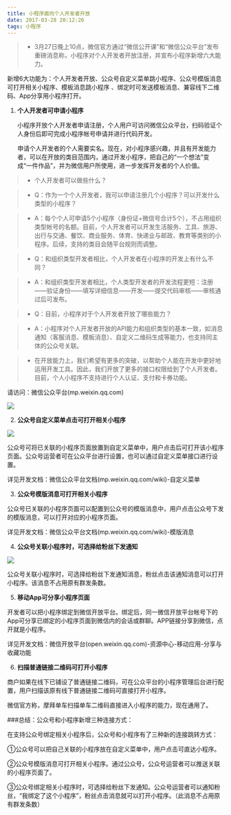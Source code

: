 ```yaml
---
title: 小程序面向个人开发者开放
date: 2017-03-28 20:12:26
tags: 小程序
---
```


>* 3月27日晚上10点，微信官方通过“微信公开课”和“微信公众平台”发布重磅消息称，小程序对个人开发者开放注册，并宣布小程序新增六大能力。
  
   新增6大功能为：个人开发者开放、公众号自定义菜单跳小程序、公众号模版消息可打开相关小程序、模板消息跳小程序 、绑定时可发送模板消息、兼容线下二维码、App分享用小程序打开。
   
   
1. **个人开发者可申请小程序**
   
   小程序开放个人开发者申请注册，个人用户可访问微信公众平台，扫码验证个人身份后即可完成小程序帐号申请并进行代码开发。
   
   申请个人开发者的个人需要实名。现在，对小程序感兴趣，并且有开发能力者，可以在开放的类目范围内，通过开发小程序，把自己的“一个想法”变成“一件作品”，并为微信用户所使用，进一步发挥开发者的个人价值。
   
   
>* 个人开发者可以做些什么？
  
>* Q：作为一个个人开发者，我可以申请注册几个小程序？可以开发什么类型的小程序？

>* A：每个个人可申请5个小程序（身份证+微信号合计5个），不占用组织类型帐号的名额。目前，个人开发者可以开发生活服务、工具、旅游、出行与交通、餐饮、商业服务、体育、快递业与邮政、教育等类别的小程序。后续，支持的类目会随平台规则而调整。
 
>* Q：和组织类型开发者相比，个人开发者在小程序的开发上有什么不同？
 
>* A：和组织类型开发者相比，个人类型开发者的开发流程更短：注册——验证身份——填写详细信息——开发——提交代码审核——审核通过后可发布。
 
>* Q：目前，小程序对于个人开发者开放了哪些能力？

>* A：小程序对个人开发者开放的API能力和组织类型的基本一致，如消息通知（客服消息、模板消息）、自定义二维码生成等能力，也支持同主体的公众号关联。

>* 在开放能力上，我们希望有更多的突破，以帮助个人能在开发中更好地运用开发工具。因此，我们开放了更多的接口权限给到了个人开发者。目前，个人小程序不支持进行个人认证、支付和卡券功能。


请访问：微信公众平台(mp.weixin.qq.com)

![](http://mmbiz.qpic.cn/mmbiz_jpg/Sl2B4aOmG2MdomPTjz8wt5AhZ9eJvcD1tM4L4YnHKDibxRicaWwK0pmxSqT4YGKDdGY2k4XMdHtnSVyOxPb9Hyzg/640?wx_fmt=jpeg)


2. **公众号自定义菜单点击可打开相关小程序**

![](http://mmbiz.qpic.cn/mmbiz_png/Sl2B4aOmG2MdomPTjz8wt5AhZ9eJvcD1V9w0XyibD2zmNYSEAECoz89USoxEWZoia2g9YFicEkWwPibVv41uic2HrAA/640?wx_fmt=png)

公众号可将已关联的小程序页面放置到自定义菜单中，用户点击后可打开该小程序页面。公众号运营者可在公众平台进行设置，也可以通过自定义菜单接口进行设置。

详见开发文档：微信公众平台文档(mp.weixin.qq.com/wiki)-自定义菜单


3. **公众号模版消息可打开相关小程序**

公众号已关联的小程序页面可以配置到公众号的模版消息中，用户点击公众号下发的模版消息，可以打开对应的小程序页面。

详见开发文档：微信公众平台文档(mp.weixin.qq.com/wiki)-模版消息

4. **公众号关联小程序时，可选择给粉丝下发通知**

![](http://mmbiz.qpic.cn/mmbiz_png/Sl2B4aOmG2MdomPTjz8wt5AhZ9eJvcD1ZqTbVmKAmSibaCZppvxrYl293fhmSasBl68dKYhGtsLGtAiaN2CE37RA/640?wx_fmt=png)

公众号关联小程序时，可选择给粉丝下发通知消息，粉丝点击该通知消息可以打开小程序。该消息不占用原有群发条数。

5. **移动App可分享小程序页面**

开发者可以把小程序绑定到微信开放平台。绑定后，同一微信开放平台帐号下的App可分享已绑定的小程序页面到微信内的会话或群聊。APP链接分享到微信，点开就是小程序。

详见开发文档：微信开放平台(open.weixin.qq.com)-资源中心-移动应用-分享与收藏功能

6. **扫描普通链接二维码可打开小程序**

商户如果在线下已铺设了普通链接二维码，可在公众平台的小程序管理后台进行配置，用户扫描该原有线下普通链接二维码可直接打开小程序。

微信官方称，摩拜单车扫描单车二维码直接进入小程序的能力，现在通用了。


###总结：公众号和小程序新增三种连接方式：

在支持公众号绑定相关小程序后，公众号和小程序有了三种新的连接跳转方式：

①公众号可以把自己关联的小程序放在自定义菜单中，用户点击可直达小程序。

②公众号模版消息可打开相关小程序。通过公众号，公众号运营者可以推送关联的小程序页面了。

③公众号绑定相关小程序时，可选择给粉丝下发通知。公众号运营者可以通知粉丝，“我绑定了这个小程序”，粉丝点击消息就可以打开小程序。（此消息不占用原有群发条数）

